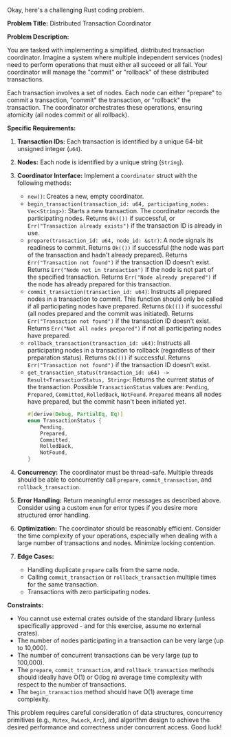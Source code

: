 Okay, here's a challenging Rust coding problem.

**Problem Title:** Distributed Transaction Coordinator

**Problem Description:**

You are tasked with implementing a simplified, distributed transaction coordinator.  Imagine a system where multiple independent services (nodes) need to perform operations that must either all succeed or all fail.  Your coordinator will manage the "commit" or "rollback" of these distributed transactions.

Each transaction involves a set of nodes. Each node can either "prepare" to commit a transaction, "commit" the transaction, or "rollback" the transaction. The coordinator orchestrates these operations, ensuring atomicity (all nodes commit or all rollback).

**Specific Requirements:**

1.  **Transaction IDs:** Each transaction is identified by a unique 64-bit unsigned integer (`u64`).

2.  **Nodes:** Each node is identified by a unique string (`String`).

3.  **Coordinator Interface:** Implement a `Coordinator` struct with the following methods:

    *   `new()`: Creates a new, empty coordinator.
    *   `begin_transaction(transaction_id: u64, participating_nodes: Vec<String>)`: Starts a new transaction. The coordinator records the participating nodes. Returns `Ok(())` if successful, or `Err("Transaction already exists")` if the transaction ID is already in use.
    *   `prepare(transaction_id: u64, node_id: &str)`:  A node signals its readiness to commit. Returns `Ok(())` if successful (the node was part of the transaction and hadn't already prepared).  Returns `Err("Transaction not found")` if the transaction ID doesn't exist. Returns `Err("Node not in transaction")` if the node is not part of the specified transaction. Returns `Err("Node already prepared")` if the node has already prepared for this transaction.
    *   `commit_transaction(transaction_id: u64)`:  Instructs all prepared nodes in a transaction to commit. This function should only be called if all participating nodes have prepared. Returns `Ok(())` if successful (all nodes prepared and the commit was initiated). Returns `Err("Transaction not found")` if the transaction ID doesn't exist. Returns `Err("Not all nodes prepared")` if not all participating nodes have prepared.
    *   `rollback_transaction(transaction_id: u64)`: Instructs all participating nodes in a transaction to rollback (regardless of their preparation status). Returns `Ok(())` if successful. Returns `Err("Transaction not found")` if the transaction ID doesn't exist.
    *   `get_transaction_status(transaction_id: u64) -> Result<TransactionStatus, String>`: Returns the current status of the transaction.  Possible `TransactionStatus` values are: `Pending`, `Prepared`, `Committed`, `RolledBack`, `NotFound`.  `Prepared` means all nodes have prepared, but the commit hasn't been initiated yet.
        ```rust
        #[derive(Debug, PartialEq, Eq)]
        enum TransactionStatus {
            Pending,
            Prepared,
            Committed,
            RolledBack,
            NotFound,
        }
        ```

4.  **Concurrency:** The coordinator must be thread-safe.  Multiple threads should be able to concurrently call `prepare`, `commit_transaction`, and `rollback_transaction`.

5.  **Error Handling:**  Return meaningful error messages as described above.  Consider using a custom `enum` for error types if you desire more structured error handling.

6.  **Optimization:**  The coordinator should be reasonably efficient. Consider the time complexity of your operations, especially when dealing with a large number of transactions and nodes.  Minimize locking contention.

7.  **Edge Cases:**
    *   Handling duplicate `prepare` calls from the same node.
    *   Calling `commit_transaction` or `rollback_transaction` multiple times for the same transaction.
    *   Transactions with zero participating nodes.

**Constraints:**

*   You cannot use external crates outside of the standard library (unless specifically approved - and for this exercise, assume no external crates).
*   The number of nodes participating in a transaction can be very large (up to 10,000).
*   The number of concurrent transactions can be very large (up to 100,000).
*   The `prepare`, `commit_transaction`, and `rollback_transaction` methods should ideally have O(1) or O(log n) average time complexity with respect to the number of transactions.
*   The `begin_transaction` method should have O(1) average time complexity.

This problem requires careful consideration of data structures, concurrency primitives (e.g., `Mutex`, `RwLock`, `Arc`), and algorithm design to achieve the desired performance and correctness under concurrent access. Good luck!

